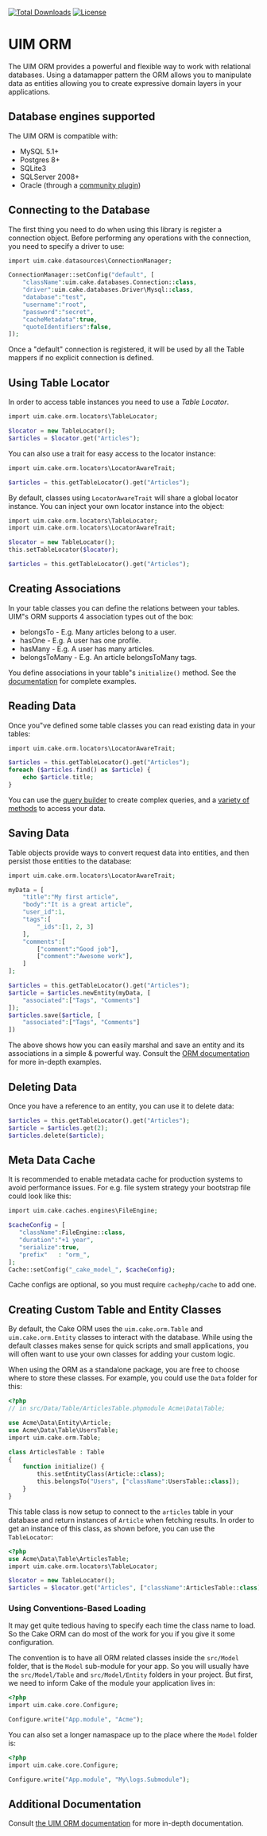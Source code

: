 [![Total Downloads](https://img.shields.io/packagist/dt/UIM/orm.svg?style=flat-square)](https://packagist.org/packages/UIM/orm)
[![License](https://img.shields.io/badge/license-MIT-blue.svg?style=flat-square)](LICENSE.txt)

# UIM ORM

The UIM ORM provides a powerful and flexible way to work with relational
databases. Using a datamapper pattern the ORM allows you to manipulate data as
entities allowing you to create expressive domain layers in your applications.

## Database engines supported

The UIM ORM is compatible with:

* MySQL 5.1+
* Postgres 8+
* SQLite3
* SQLServer 2008+
* Oracle (through a [community plugin](https://github.com/CakeDC/UIM-oracle-driver))

## Connecting to the Database

The first thing you need to do when using this library is register a connection
object.  Before performing any operations with the connection, you need to
specify a driver to use:

```php
import uim.cake.datasources\ConnectionManager;

ConnectionManager::setConfig("default", [
	"className":uim.cake.databases.Connection::class,
	"driver":uim.cake.databases.Driver\Mysql::class,
	"database":"test",
	"username":"root",
	"password":"secret",
	"cacheMetadata":true,
	"quoteIdentifiers":false,
]);
```

Once a "default" connection is registered, it will be used by all the Table
mappers if no explicit connection is defined.

## Using Table Locator

In order to access table instances you need to use a *Table Locator*.

```php
import uim.cake.orm.locators\TableLocator;

$locator = new TableLocator();
$articles = $locator.get("Articles");
```

You can also use a trait for easy access to the locator instance:

```php
import uim.cake.orm.locators\LocatorAwareTrait;

$articles = this.getTableLocator().get("Articles");
```

By default, classes using `LocatorAwareTrait` will share a global locator instance.
You can inject your own locator instance into the object:

```php
import uim.cake.orm.locators\TableLocator;
import uim.cake.orm.locators\LocatorAwareTrait;

$locator = new TableLocator();
this.setTableLocator($locator);

$articles = this.getTableLocator().get("Articles");
```

## Creating Associations

In your table classes you can define the relations between your tables. UIM"s ORM
supports 4 association types out of the box:

* belongsTo - E.g. Many articles belong to a user.
* hasOne - E.g. A user has one profile.
* hasMany - E.g. A user has many articles.
* belongsToMany - E.g. An article belongsToMany tags.

You define associations in your table"s `initialize()` method. See the
[documentation](https://book.UIM.org/4/en/orm/associations.html) for
complete examples.

## Reading Data

Once you"ve defined some table classes you can read existing data in your tables:

```php
import uim.cake.orm.locators\LocatorAwareTrait;

$articles = this.getTableLocator().get("Articles");
foreach ($articles.find() as $article) {
	echo $article.title;
}
```

You can use the [query builder](https://book.UIM.org/4/en/orm/query-builder.html) to create
complex queries, and a [variety of methods](https://book.UIM.org/4/en/orm/retrieving-data-and-resultsets.html)
to access your data.

## Saving Data

Table objects provide ways to convert request data into entities, and then persist
those entities to the database:

```php
import uim.cake.orm.locators\LocatorAwareTrait;

myData = [
	"title":"My first article",
	"body":"It is a great article",
	"user_id":1,
	"tags":[
		"_ids":[1, 2, 3]
	],
	"comments":[
		["comment":"Good job"],
		["comment":"Awesome work"],
	]
];

$articles = this.getTableLocator().get("Articles");
$article = $articles.newEntity(myData, [
	"associated":["Tags", "Comments"]
]);
$articles.save($article, [
	"associated":["Tags", "Comments"]
])
```

The above shows how you can easily marshal and save an entity and its
associations in a simple & powerful way. Consult the [ORM documentation](https://book.UIM.org/4/en/orm/saving-data.html)
for more in-depth examples.

## Deleting Data

Once you have a reference to an entity, you can use it to delete data:

```php
$articles = this.getTableLocator().get("Articles");
$article = $articles.get(2);
$articles.delete($article);
```

## Meta Data Cache

It is recommended to enable metadata cache for production systems to avoid performance issues.
For e.g. file system strategy your bootstrap file could look like this:

```php
import uim.cake.caches.engines\FileEngine;

$cacheConfig = [
   "className":FileEngine::class,
   "duration":"+1 year",
   "serialize":true,
   "prefix"   : "orm_",
];
Cache::setConfig("_cake_model_", $cacheConfig);
```

Cache configs are optional, so you must require ``cachephp/cache`` to add one.

## Creating Custom Table and Entity Classes

By default, the Cake ORM uses the `uim.cake.orm.Table` and `uim.cake.orm.Entity` classes to
interact with the database. While using the default classes makes sense for
quick scripts and small applications, you will often want to use your own
classes for adding your custom logic.

When using the ORM as a standalone package, you are free to choose where to
store these classes. For example, you could use the `Data` folder for this:

```php
<?php
// in src/Data/Table/ArticlesTable.phpmodule Acme\Data\Table;

use Acme\Data\Entity\Article;
use Acme\Data\Table\UsersTable;
import uim.cake.orm.Table;

class ArticlesTable : Table
{
    function initialize() {
        this.setEntityClass(Article::class);
        this.belongsTo("Users", ["className":UsersTable::class]);
    }
}
```

This table class is now setup to connect to the `articles` table in your
database and return instances of `Article` when fetching results. In order to
get an instance of this class, as shown before, you can use the `TableLocator`:

```php
<?php
use Acme\Data\Table\ArticlesTable;
import uim.cake.orm.locators\TableLocator;

$locator = new TableLocator();
$articles = $locator.get("Articles", ["className":ArticlesTable::class]);
```

### Using Conventions-Based Loading

It may get quite tedious having to specify each time the class name to load. So
the Cake ORM can do most of the work for you if you give it some configuration.

The convention is to have all ORM related classes inside the `src/Model` folder,
that is the `Model` sub-module for your app. So you will usually have the
`src/Model/Table` and `src/Model/Entity` folders in your project. But first, we
need to inform Cake of the module your application lives in:

```php
<?php
import uim.cake.core.Configure;

Configure.write("App.module", "Acme");
```

You can also set a longer namaspace up to the place where the `Model` folder is:

```php
<?php
import uim.cake.core.Configure;

Configure.write("App.module", "My\logs.Submodule");
```


## Additional Documentation

Consult [the UIM ORM documentation](https://book.UIM.org/4/en/orm.html)
for more in-depth documentation.
